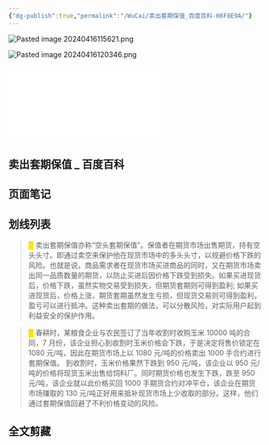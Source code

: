 ```yaml
---
{"dg-publish":true,"permalink":"/WuCai/卖出套期保值_百度百科-H8F8E9A/"}
---
```



![Pasted image 20240416115621.png](/img/user/images/Pasted%20image%2020240416115621.png)

![Pasted image 20240416120346.png](/img/user/images/Pasted%20image%2020240416120346.png)

<iframe src="//player.bilibili.com/player.html?aid=638697989&bvid=BV1zY4y1k7xn&cid=589780925&p=1" scrolling="no" border="0" frameborder="no" framespacing="0" allowfullscreen="true"> </iframe>

## 卖出套期保值 _ 百度百科

## 页面笔记

## 划线列表

> <font color="#FFE500">█  </font>卖出套期保值亦称“空头套期保值”。保值者在期货市场出售期货，持有空头头寸。即通过卖空来保护他在现货市场中的多头头寸，以规避价格下跌的风险。也就是说，商品需求者在现货市场买进商品的同时，又在期货市场卖出同一品质数量的期货，以防止买进后因价格下跌受到损失。如果买进现货后，价格下跌，虽然实物交易受到损失，但期货套期则可得到盈利; 如果买进现货后，价格上涨，期货套期虽然发生亏损，但现货交易则可得到盈利，盈亏可以进行抵冲。这种卖出套期的做法，可以分散风险，对实际用户起到利益安全的保护作用。

> <font color="#FFE500">█  </font>春耕时，某粮食企业与农民签订了当年收割时收购玉米 10000 吨的合同，7 月份，该企业担心到收割时玉米价格会下跌，于是决定将售价锁定在 1080 元/吨，因此在期货市场上以 1080 元/吨的价格卖出 1000 手合约进行套期保值。
> 到收割时，玉米价格果然下跌到 950 元/吨，该企业以 950 元/吨的价格将现货玉米出售给饲料厂。同时期货价格也发生下跌，跌至 950 元/吨，该企业就以此价格买回 1000 手期货合约对冲平仓，该企业在期货市场赚取的 130 元/吨正好用来抵补现货市场上少收取的部分。这样，他们通过套期保值回避了不利价格变动的风险。

## 全文剪藏
